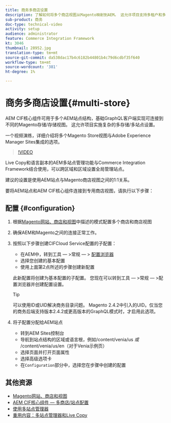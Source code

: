 ```yaml
---
title: 商务多商店设置
description: 了解如何将多个商店视图从Magento映射到AEM。 这允许项目支持多租户和多语言使用案例。
sub-product: 商务
doc-type: technical-video
activity: setup
audience: administrator
feature: Commerce Integration Framework
kt: 3046
thumbnail: 28952.jpg
translation-type: tm+mt
source-git-commit: da538dac17b4c6182b44801b4c79d6cdbf35f640
workflow-type: tm+mt
source-wordcount: '381'
ht-degree: 1%

---
```


# 商务多商店设置{#multi-store}

AEM CIF核心组件可用于多个AEM站点结构，基础GraphQL客户端实现可连接到不同的Magento存储/存储视图。 这允许项目实施复杂的多存储/多站点设置。

一个视频演练，详细介绍将多个Magento Store视图与Adobe Experience Manager Sites集成的选项。

>[!VIDEO](https://video.tv.adobe.com/v/28952/?quality=12)

Live Copy和语言副本的AEM多站点管理功能与Commerce Integration Framework结合使用，可以跨区域和区域设置全局管理站点。

建议的设置是使用AEM站点与Magento商店视图之间的1:1关系。

要将AEM站点和AEM CIF核心组件连接到专用商店视图，请执行以下步骤：

## 配置 {#configuration}

1. 根据[Magento网站、商店和视图](https://docs.magento.com/m2/ce/user_guide/stores/websites-stores-views.html)中描述的模式配置多个商店和商店视图

2. 确保AEM和Magento之间的连接正常工作。

3. 按照以下步骤创建CIFCloud Service配置的子配置：

   * 在AEM中，转到工具 — >常规 — > [配置浏览器](/help/sites-administering/configurations.md#using-configuration-browser)
   * 选择您创建的基本配置
   * 使用上面第2点所述的步骤创建新配置

   此新配置将创建为基本配置的子配置。 您现在可以转到工具 — >常规 — >配置浏览器并创建配置设置。

   >[!TIP]
   >
   > 可以使用ID或UID解决商务目录问题。 Magento 2.4.2中引入的UID。仅当您的商务后端支持版本2.4.2或更高版本的GraphQL模式时，才启用此选项。

4. 将子配置分配给AEM站点

   * 转到AEM Sites控制台
   * 导航到站点结构的区域或语言根，例如/content/venia/us _或_ /content/venia/us/en（对于Venia示例页）
   * 选择页面并打开页面属性
   * 选择高级选项卡
   * 在`Configuration`部分中，选择您在步骤中创建的配置

## 其他资源

* [Magento网站、商店和视图](https://docs.magento.com/m2/ce/user_guide/stores/websites-stores-views.html)
* [AEM CIF核心组件 — 多商店/站点配置](https://github.com/adobe/aem-core-cif-components/wiki/configuration#multi-store--site-configuration)
* [使用多站点管理器](https://experienceleague.adobe.com/docs/experience-manager-learn/sites/translation/multi-site-manager-feature-video-use.html)
* [重用内容：多站点管理器和Live Copy](/help/sites-administering/msm.md)
